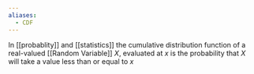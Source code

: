 ```yaml
---
aliases:
  - CDF
---
```

In [[probablity]] and [[statistics]] the cumulative distribution function of a real-valued [[Random Variable]] $X$, evaluated at $x$ is the probability that $X$ will take a value less than or equal to $x$ 